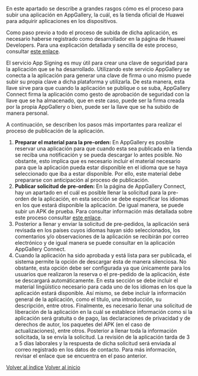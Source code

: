 
En este apartado se describe a grandes rasgos cómo es el proceso para subir una aplicación en AppGallery, la cuál, es la tienda oficial de Huawei para adquirir aplicaciones en los dispositivos.

Como paso previo a todo el proceso de subida de dicha aplicación, es necesario haberse registrado como desarrollador en la página de Huawei Developers. Para una explicación detallada y sencilla de este proceso, consultar [este enlace](https://developer.huawei.com/consumer/en/training/course/video/C101675066353044075?currentVideoId=101675043860352334).

El servicio App Signing es muy útil para crear una clave de seguridad para la aplicación que se ha desarrollado. Utilizando este servicio AppGallery se conecta a la aplicación para generar una clave de firma o uno mismo puede subir su propia clave a dicha plataforma y utilizarla. De esta manera, esta llave sirve para que cuando la aplicación se publique o se suba, AppGallery Connect firma la aplicación como gesto de aprobación de seguridad con la llave que se ha almacenado, que en este caso, puede ser la firma creada por la propia AppGallery o bien, puede ser la llave que se ha subido de manera personal.

A continuación, se describen los pasos más importantes para realizar el proceso de publicación de la aplicación.

1. **Preparar el material para la pre-orden:**  En AppGallery es posible reservar una aplicación para que cuando esta sea publicada en la tienda se reciba una notificación y se pueda descargar lo antes posible. No obstante, esto implica que es necesario incluir el material necesario para que la aplicación pueda estar disponible en el idioma que se haya seleccionado que iba a estar disponible. Por ello, este material debe prepararse con anticipación al proceso de publicación.
2. **Publicar solicitud de pre-orden:** En la página de AppGallery Connect, hay un apartado en el cuál es posible llenar la solicitud para la pre-orden de la aplicación, en esta sección se debe especificar los idiomas en los que estará disponible la aplicación. De igual manera, se puede subir un APK de prueba. Para consultar información más detallada sobre este proceso consultar [este enlace](https://developer.huawei.com/consumer/en/training/course/video/C101675066353044075?currentVideoId=101675043860352334).
3. Posterior a llenar y enviar la solicitud de pre-pedidos, la aplicación será revisada en los países cuyos idiomas hayan sido seleccionados, los comentarios y/o observaciones de la aplicación se recibirán por correo electrónico y de igual manera se puede consultar en la aplicación AppGallery Connect.
4. Cuando la aplicación ha sido aprobada y está lista para ser publicada, el sistema permite la opción de descargar ésta de manera silenciosa. No obstante, esta opción debe ser configurada ya que únicamente para los usuarios que realizaron la reserva o el pre-pedido de la aplicación, éste se descargará automáticamente. En esta sección se debe incluir el material lingüístico necesario para cada uno de los idiomas en los que la aplicación estará disponible. Así mismo, se debe incluir la información general de la aplicación, como el título, una introducción, su descripción, entre otros. Finalmente, es necesario llenar una solicitud de liberación de la aplicación en la cuál se establece información como si la aplicación será gratuita o de pago, las declaraciones de privacidad y de derechos de autor, los paquetes del APK (en el caso de actualizaciones), entre otros. Posterior a llenar toda la información solicitada, la se envía la solicitud. La revisión de la aplicación tarda de 3 a 5 días laborales y la respuesta de dicha solicitud será enviada al correo registrado en los datos de contacto. Para más información, revisar el enlace que se encuentra en el paso anterior. 


[Volver al índice](../Acerca%20De%20HMS.md)
[Volver al inicio](../../Bitácora%20de%20Proyecto.md)
